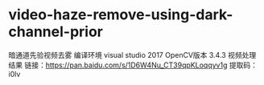 # video-haze-remove-using-dark-channel-prior
暗通道先验视频去雾
编译环境 visual studio 2017
OpenCV版本 3.4.3
视频处理结果 链接：https://pan.baidu.com/s/1D6W4Nu_CT39qpKLoqqyv1g  提取码：i0lv 

